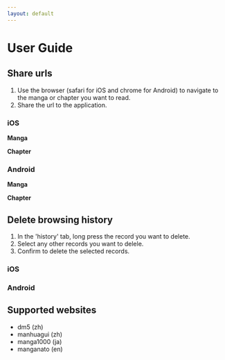 ```yaml
---
layout: default
---
```


# User Guide

## Share urls
1. Use the browser (safari for iOS and chrome for Android) to navigate to the manga or chapter you want to read.
2. Share the url to the application.

### iOS

**Manga**

**Chapter**

### Android

**Manga**

**Chapter**

## Delete browsing history
1. In the 'history' tab, long press the record you want to delete.
2. Select any other records you want to delele.
3. Confirm to delete the selected records.

### iOS

### Android

## Supported websites
- dm5 (zh)
- manhuagui (zh)
- manga1000 (ja)
- manganato (en)
